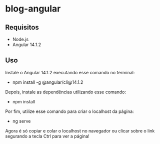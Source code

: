 # blog-angular
<h2>Requisitos</h2>
<ul>
  <li>Node.js</li>
  <li>Angular 14.1.2</li>
</ul>

<h2>Uso</h2>
<p>Instale o Angular 14.1.2 executando esse comando no terminal:</p>
<ul>
  <li>npm install -g @angular/cli@14.1.2</li>
</ul>
<p>Depois, instale as dependências utilizando esse comando:</p>
<ul>
  <li>npm install</li>
</ul>
<p>Por fim, utilize esse comando para criar o localhost da página:</p>
<ul>
  <li>ng serve</li>
</ul>
<p>Agora é só copiar e colar o localhost no navegador ou clicar sobre o link segurando a tecla Ctrl para ver a página!</p>

